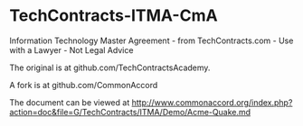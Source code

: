 # TechContracts-ITMA-CmA
Information Technology Master Agreement - from TechContracts.com - Use with a Lawyer - Not Legal Advice

The original is at github.com/TechContractsAcademy.

A fork is at github.com/CommonAccord

The document can be viewed at http://www.commonaccord.org/index.php?action=doc&file=G/TechContracts/ITMA/Demo/Acme-Quake.md

